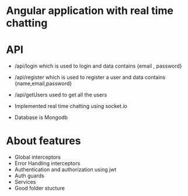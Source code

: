 # Angular application with real time chatting

# API
- /api/login which is used to login and data contains {email , password}
- /api/register which is used to register a user and data contains {name,email,password}
- /api/getUsers used to get all the users


- Implemented real time chatting using socket.io
- Database is Mongodb


# About features 
- Global interceptors
- Error Handling interceptors
- Authentication and authorization using jwt
- Auth guards
- Services
- Good folder stucture
